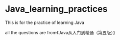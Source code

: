 # Java_learning_practices
This is for the practice of learning Java

all the questions are from《Java从入门到精通（第五版）》
